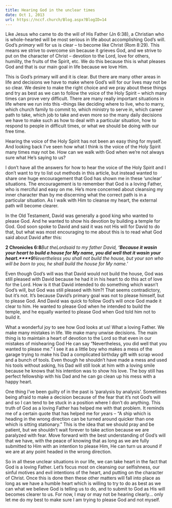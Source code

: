 ```yaml
---
title: Hearing God in the unclear times
date: Oct 1, 2013
url: https://nccf.church/Blog.aspx?BlogID=14
---
```


Like Jesus who came to do the will of His Father (Jn 6:38), a Christian who is whole-hearted will be most serious in life about accomplishing God’s will. God’s *primary* will for us is clear – to become like Christ (Rom 8:29). This means we strive to overcome sin because it grieves God, and we strive to put on the character of Christ – devotion to the Lord, love for others, humility, the fruits of the Spirit, etc. We do this because this is what pleases God and that is our main goal in life because we love Him.

This is God’s primary will and it is clear. But there are many other areas in life and decisions we have to make where God’s will for our lives may not be so clear. We desire to make the right choice and we pray about these things and try as best as we can to follow the voice of the Holy Spirit – which many times can prove very difficult. There are many really important situations in life where we run into this –things like deciding where to live, who to marry, which church family to commit to, which ministry to serve in, which career path to take, which job to take and even more so the many daily decisions we have to make such as how to deal with a particular situation, how to respond to people in difficult times, or what we should be doing with our free time.

Hearing the voice of the Holy Spirit has not been an easy thing for myself. And looking back I’ve seen how what I think is the voice of the Holy Spirit many times may not be. How can we walk with God when we’re not always sure what He’s saying to us?

I don’t have all the answers for how to hear the voice of the Holy Spirit and I don’t want to try to list out methods in this article, but instead wanted to share one huge encouragement that God has shown me in these ‘unclear’ situations. The encouragement is to remember that God is a loving Father, who is merciful and easy on me. He’s more concerned about cleansing my inner character than by me discerning what the correct path is in a particular situation. As I walk with Him to cleanse my heart, the external path will become clearer.

In the Old Testament, David was generally a good king who wanted to please God. And he wanted to show his devotion by building a temple for God. God soon spoke to David and said it was not His will for David to do that, but what was most encouraging to me about this is to read what God said about David after this:

**2 Chronicles 6:8***But the**Lord**said to my father David, **‘Because it was******in your heart to build a house for My name, you did well that it was******in your heart.****9**Nevertheless you shall not build the house, but your son who will be born to you, he shall build the house for My name.’*

Even though God’s will was that David would not build the house, God was still pleased with David because he had it in his heart to do this act of love for the Lord. How is it that David intended to do something which wasn’t God’s will, but God was still pleased with him?! That seems contradictory, but it’s not. It’s because David’s primary goal was not to please himself, but to please God. And David was quick to follow God’s will once God made it clear to him. He wanted to please God when he intended to build the temple, and he equally wanted to please God when God told him not to build it.

What a wonderful joy to see how God looks at us! What a loving Father. We make many mistakes in life. We make many unwise decisions. The main thing is to maintain a heart of devotion to the Lord so that even in our mistakes of mishearing God He can say “Nevertheless, you did well that you wanted to please me.” I see it as a little boy who makes a mess of the garage trying to make his Dad a complicated birthday gift with scrap wood and a bunch of tools. Even though he shouldn’t have made a mess and used his tools without asking, his Dad will still look at him with a loving smile because he knows that his intention was to show his love. The boy still has perfect fellowship with his Dad and he can go clean up his mess with a happy heart.

One thing I’ve been guilty of in the past is ‘paralysis by analysis’. Sometimes being afraid to make a decision because of the fear that it’s not God’s will and so I can tend to be stuck in a position where I don’t do anything. This truth of God as a loving Father has helped me with that problem. It reminds me of a certain quote that has helped me for years – “A ship which is heading in the wrong direction can be turned around quicker than one which is sitting stationary.” This is the idea that we should pray and be patient, but we shouldn’t wait forever to take action because we are paralyzed with fear. Move forward with the best understanding of God’s will that we have, with the peace of knowing that as long as we are fully submitted to Him with an intention to please Him, He can turn us around if we are at any point headed in the wrong direction.

So in all these unclear situations in our life, we can take heart in the fact that God is a loving Father. Let’s focus most on cleansing our selfishness, our sinful motives and evil intentions of the heart, and putting on the character of Christ. Once this is done then these other matters will fall into place as long as we have a humble heart which is willing to try to do as best as we can what we believe God is telling us to do, and to submit to God as His will becomes clearer to us. For now, I may or may not be hearing clearly... only let me do my best to make sure I am trying to please God and not myself.

